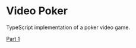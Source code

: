 # Video Poker

TypeScript implementation of a poker video game.

[Part 1](https://youtu.be/TYOu5LWPj7E)
